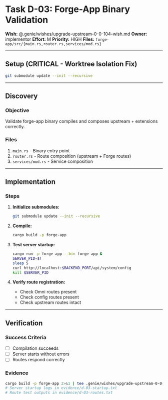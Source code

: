 # Task D-03: Forge-App Binary Validation

**Wish:** @.genie/wishes/upgrade-upstream-0-0-104-wish.md
**Owner:** implementor
**Effort:** M
**Priority:** HIGH
**Files:** `forge-app/src/{main.rs,router.rs,services/mod.rs}`

---

## Setup (CRITICAL - Worktree Isolation Fix)

```bash
git submodule update --init --recursive
```

---

## Discovery

### Objective
Validate forge-app binary compiles and composes upstream + extensions correctly.

### Files
1. `main.rs` - Binary entry point
2. `router.rs` - Route composition (upstream + Forge routes)
3. `services/mod.rs` - Service composition

---

## Implementation

### Steps

1. **Initialize submodules:**
   ```bash
   git submodule update --init --recursive
   ```

2. **Compile:**
   ```bash
   cargo build -p forge-app
   ```

3. **Test server startup:**
   ```bash
   cargo run -p forge-app --bin forge-app &
   SERVER_PID=$!
   sleep 5
   curl http://localhost:$BACKEND_PORT/api/system/config
   kill $SERVER_PID
   ```

4. **Verify route registration:**
   - Check Omni routes present
   - Check config routes present
   - Check upstream routes intact

---

## Verification

### Success Criteria
- [ ] Compilation succeeds
- [ ] Server starts without errors
- [ ] Routes respond correctly

### Evidence
```bash
cargo build -p forge-app 2>&1 | tee .genie/wishes/upgrade-upstream-0-0-104/evidence/d-03-compile.txt
# Server startup logs in evidence/d-03-startup.txt
# Route test outputs in evidence/d-03-routes.txt
```

